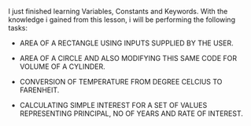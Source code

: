 I just finished learning Variables, Constants and Keywords.
With the knowledge i gained from this lesson, i will be performing the following tasks:

* AREA OF A RECTANGLE USING INPUTS SUPPLIED BY THE USER.

* AREA OF A CIRCLE AND ALSO MODIFYING THIS SAME CODE FOR VOLUME OF A CYLINDER.

* CONVERSION OF TEMPERATURE FROM DEGREE CELCIUS TO FARENHEIT.

* CALCULATING SIMPLE INTEREST FOR A SET OF VALUES REPRESENTING PRINCIPAL, NO OF YEARS AND RATE OF INTEREST.